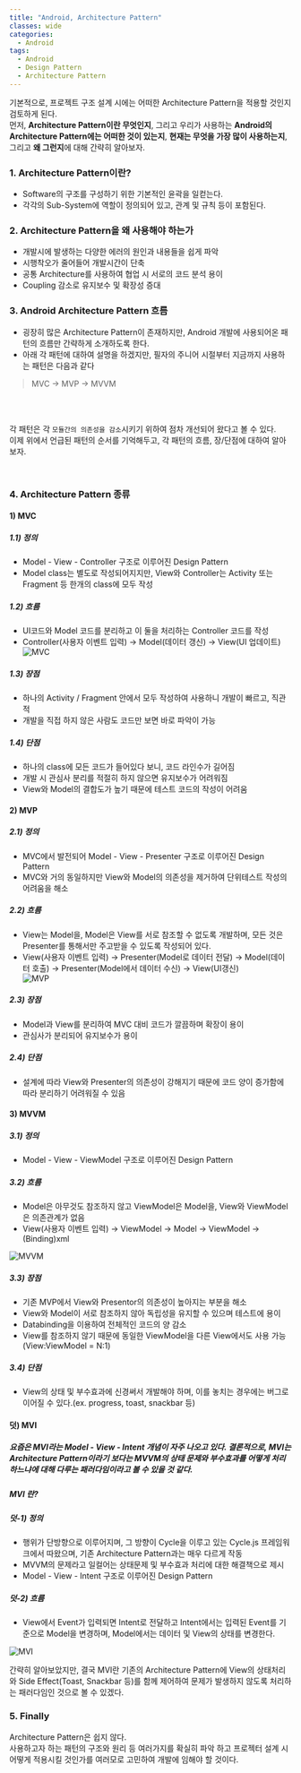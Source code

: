 ```yaml
---
title: "Android, Architecture Pattern"
classes: wide
categories:
  - Android
tags:
  - Android
  - Design Pattern
  - Architecture Pattern
---
```

기본적으로, 프로젝트 구조 설계 시에는 어떠한 Architecture Pattern을 적용할 것인지 검토하게 된다.  
먼저, **Architecture Pattern이란 무엇인지**, 그리고 우리가 사용하는 **Android의 Architecture Pattern에는 어떠한 것이 있는지**, **현재는 무엇을 가장 많이 사용하는지**, 그리고 **왜 그런지**에 대해 간략히 알아보자.  

### 1. Architecture Pattern이란?
   - Software의 구조를 구성하기 위한 기본적인 윤곽을 일컫는다. 
   - 각각의 Sub-System에 역할이 정의되어 있고, 관계 및 규칙 등이 포함된다. 


### 2. Architecture Pattern을 왜 사용해야 하는가
   - 개발시에 발생하는 다양한 에러의 원인과 내용들을 쉽게 파악
   - 시행착오가 줄어들어 개발시간이 단축
   - 공통 Architecture를 사용하여 협업 시 서로의 코드 분석 용이
   - Coupling 감소로 유지보수 및 확장성 증대 


### 3. Android Architecture Pattern 흐름
   - 굉장히 많은 Architecture Pattern이 존재하지만, Android 개발에 사용되어온 패턴의 흐름만 간략하게 소개하도록 한다.
   - 아래 각 패턴에 대하여 설명을 하겠지만, 필자의 주니어 시절부터 지금까지 사용하는 패턴은 다음과 같다

> MVC -> MVP -> MVVM

<br>
<br>

각 패턴은 각 `모듈간의 의존성을 감소`시키기 위하여 점차 개선되어 왔다고 볼 수 있다.  
이제 위에서 언급된 패턴의 순서를 기억해두고, 각 패턴의 흐름, 장/단점에 대하여 알아보자.

<br>

### 4. Architecture Pattern 종류
#### 1) MVC
##### 1.1) 정의
- Model - View - Controller 구조로 이루어진 Design Pattern
- Model class는 별도로 작성되어지지만, View와 Controller는 Activity 또는 Fragment 등 한개의 class에 모두 작성

##### 1.2) 흐름
- UI코드와 Model 코드를 분리하고 이 둘을 처리하는 Controller 코드를 작성
- Controller(사용자 이벤트 입력) -> Model(데이터 갱신) -> View(UI 업데이트)  
 ![MVC](https://github.com/bcchoi0202/bblog/blob/main/assets/posts/mvc.png?raw=true)

##### 1.3) 장점
- 하나의 Activity / Fragment 안에서 모두 작성하여 사용하니 개발이 빠르고, 직관적
- 개발을 직접 하지 않은 사람도 코드만 보면 바로 파악이 가능

##### 1.4) 단점
- 하나의 class에 모든 코드가 들어있다 보니, 코드 라인수가 길어짐
- 개발 시 관심사 분리를 적절히 하지 않으면 유지보수가 어려워짐
- View와 Model의 결합도가 높기 때문에 테스트 코드의 작성이 어려움

#### 2) MVP
##### 2.1) 정의
- MVC에서 발전되어 Model - View - Presenter 구조로 이루어진 Design Pattern
- MVC와 거의 동일하지만 View와 Model의 의존성을 제거하여 단위테스트 작성의 어려움을 해소

##### 2.2) 흐름
- View는 Model을, Model은 View를 서로 참조할 수 없도록 개발하며, 모든 것은 Presenter를 통해서만 주고받을 수 있도록 작성되어 있다.
- View(사용자 이벤트 입력) -> Presenter(Model로 데이터 전달) -> Model(데이터 호출) -> Presenter(Model에서 데이터 수신) -> View(UI갱신)  
 ![MVP](https://github.com/bcchoi0202/bblog/blob/main/assets/posts/mvp.png?raw=true)

##### 2.3) 장점
- Model과 View를 분리하여 MVC 대비 코드가 깔끔하며 확장이 용이
- 관심사가 분리되어 유지보수가 용이

##### 2.4) 단점
- 설계에 따라 View와 Presenter의 의존성이 강해지기 때문에 코드 양이 증가함에 따라 분리하기 어려워질 수 있음

#### 3) MVVM
##### 3.1) 정의
- Model - View - ViewModel 구조로 이루어진 Design Pattern

##### 3.2) 흐름
- Model은 아무것도 참조하지 않고 ViewModel은 Model을, View와 ViewModel은 의존관계가 없음
- View(사용자 이벤트 입력) -> ViewModel -> Model -> ViewModel -> (Binding)xml

![MVVM](https://github.com/bcchoi0202/bblog/blob/main/assets/posts/mvvm.png?raw=true)

##### 3.3) 장점
- 기존 MVP에서 View와 Presentor의 의존성이 높아지는 부분을 해소
- View와 Model이 서로 참조하지 않아 독립성을 유지할 수 있으며 테스트에 용이
- Databinding을 이용하여 전체적인 코드의 양 감소 
- View를 참조하지 않기 때문에 동일한 ViewModel을 다른 View에서도 사용 가능(View:ViewModel = N:1)

##### 3.4) 단점
- View의 상태 및 부수효과에 신경써서 개발해야 하며, 이를 놓치는 경우에는 버그로 이어질 수 있다.(ex. progress, toast, snackbar 등)

#### 덧) MVI  
<h5>요즘은 MVI라는 Model - View - Intent 개념이 자주 나오고 있다.
결론적으로, MVI는 Architecture Pattern이라기 보다는 MVVM의 상태 문제와 부수효과를 어떻게 처리하느냐에 대해 다루는 패러다임이라고 볼 수 있을 것 같다.</h5>

##### MVI 란?
##### 덧-1) 정의
- 행위가 단방향으로 이루어지며, 그 방향이 Cycle을 이루고 있는 Cycle.js 프레임워크에서 따왔으며, 기존 Architecture Pattern과는 매우 다르게 작동
- MVVM의 문제라고 일컬어는 상태문제 및 부수효과 처리에 대한 해결책으로 제시 
- Model - View - Intent 구조로 이루어진 Design Pattern
    
##### 덧-2) 흐름
- View에서 Event가 입력되면 Intent로 전달하고 Intent에서는 입력된 Event를 기준으로 Model을 변경하며, Model에서는 데이터 및 View의 상태를 변경한다.

![MVI](https://github.com/bcchoi0202/bblog/blob/main/assets/posts/mvi.png?raw=true)

간략히 알아보았지만, 결국 MVI란 기존의 Architecture Pattern에 View의 상태처리와 Side Effect(Toast, Snackbar 등)를 함께 제어하여 문제가 발생하지 않도록 처리하는 패러다임인 것으로 볼 수 있겠다.

### 5. Finally
Architecture Pattern은 쉽지 않다.  
사용하고자 하는 패턴의 구조와 원리 등 여러가지를 확실히 파악 하고 프로젝터 설계 시 어떻게 적용시킬 것인가를 여러모로 고민하여 개발에 임해야 할 것이다.
